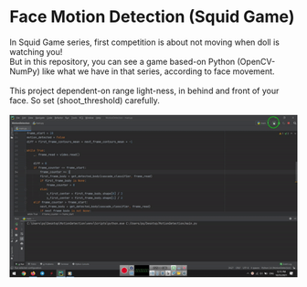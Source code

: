 # Face Motion Detection (Squid Game)
In Squid Game series, first competition is about not moving when doll is watching you!
</br>
But in this repository, you can see a game based-on Python (OpenCV-NumPy) like what we have in that series, according to face movement.
</br></br>
This project dependent-on range light-ness, in behind and front of your face. So set (shoot_threshold) carefully.
</br></br>
![Example](https://github.com/omidkhalafbeigi/face_motion_detection/blob/main/Example.gif)
